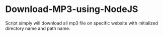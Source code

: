 # Download-MP3-using-NodeJS
Script simply will download all mp3 file on specific website with initialized directory name and path name.
